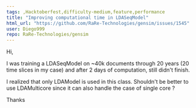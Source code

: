 ```yaml
---
tags: ,Hacktoberfest,difficulty-medium,feature,performance
title: "Improving computational time in LDASeqModel"
html_url: "https://github.com/RaRe-Technologies/gensim/issues/1545"
user: Diego999
repo: RaRe-Technologies/gensim
---
```


Hi,

I was training a LDASeqModel on ~40k documents through 20 years (20 time slices in my case) and after 2 days of computation, still didn't finish.

I realized that only LDAModel is used in this class. Shouldn't be better to use LDAMulticore since it can also handle the case of single core ?

Thanks